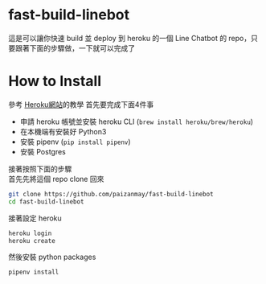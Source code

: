 # fast-build-linebot
這是可以讓你快速 build 並 deploy 到 heroku 的一個 Line Chatbot 的 repo，只要跟著下面的步驟做，一下就可以完成了

# How to Install
參考 [Heroku網站](https://devcenter.heroku.com/articles/getting-started-with-python)的教學
首先要完成下面4件事
* 申請 heroku 帳號並安裝 heroku CLI (`brew install heroku/brew/heroku`)
* 在本機端有安裝好 Python3
* 安裝 pipenv (```pip install pipenv```)
* 安裝 Postgres
  
接著按照下面的步驟  
首先先將這個 repo clone 回來
```bash
git clone https://github.com/paizanmay/fast-build-linebot
cd fast-build-linebot
```
接著設定 heroku
```bash
heroku login
heroku create
```
然後安裝 python packages
```bash
pipenv install
```

